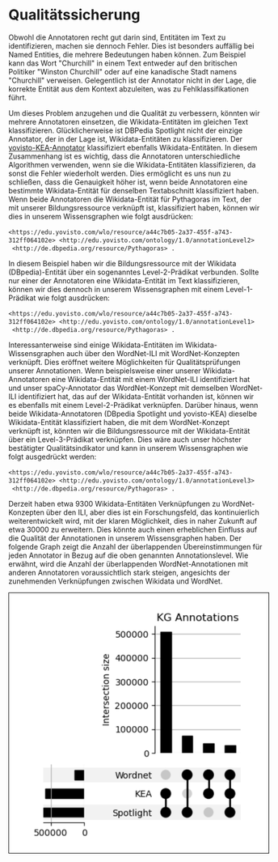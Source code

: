 # Qualitätssicherung
Obwohl die Annotatoren recht gut darin sind, Entitäten im Text zu identifizieren, machen sie dennoch Fehler. Dies ist besonders auffällig bei Named Entities, die mehrere Bedeutungen haben können. Zum Beispiel kann das Wort "Churchill" in einem Text entweder auf den britischen Politiker "Winston Churchill" oder auf eine kanadische Stadt namens "Churchill" verweisen. Gelegentlich ist der Annotator nicht in der Lage, die korrekte Entität aus dem Kontext abzuleiten, was zu Fehlklassifikationen führt.

Um dieses Problem anzugehen und die Qualität zu verbessern, könnten wir mehrere Annotatoren einsetzen, die Wikidata-Entitäten im gleichen Text klassifizieren. Glücklicherweise ist DBPedia Spotlight nicht der einzige Annotator, der in der Lage ist, Wikidata-Entitäten zu klassifizieren. Der [yovisto-KEA-Annotator](https://github.com/yovisto/kea-wiki-extraction) klassifiziert ebenfalls Wikidata-Entitäten. In diesem Zusammenhang ist es wichtig, dass die Annotatoren unterschiedliche Algorithmen verwenden, wenn sie die Wikidata-Entitäten klassifizieren, da sonst die Fehler wiederholt werden. Dies ermöglicht es uns nun zu schließen, dass die Genauigkeit höher ist, wenn beide Annotatoren eine bestimmte Wikidata-Entität für denselben Textabschnitt klassifiziert haben. Wenn beide Annotatoren die Wikidata-Entität für Pythagoras im Text, der mit unserer Bildungsressource verknüpft ist, klassifiziert haben, können wir dies in unserem Wissensgraphen wie folgt ausdrücken:

    <https://edu.yovisto.com/wlo/resource/a44c7b05-2a37-455f-a743-312ff064102e> <http://edu.yovisto.com/ontology/1.0/annotationLevel2>
	 <http://de.dbpedia.org/resource/Pythagoras> .

In diesem Beispiel haben wir die Bildungsressource mit der Wikidata (DBpedia)-Entität über ein sogenanntes Level-2-Prädikat verbunden. Sollte nur einer der Annotatoren eine Wikidata-Entität im Text klassifizieren, können wir dies dennoch in unserem Wissensgraphen mit einem Level-1-Prädikat wie folgt ausdrücken:	 

	<https://edu.yovisto.com/wlo/resource/a44c7b05-2a37-455f-a743-312ff064102e> <http://edu.yovisto.com/ontology/1.0/annotationLevel1>
	 <http://de.dbpedia.org/resource/Pythagoras> .

Interessanterweise sind einige Wikidata-Entitäten im Wikidata-Wissensgraphen auch über den WordNet-ILI mit WordNet-Konzepten verknüpft. Dies eröffnet weitere Möglichkeiten für Qualitätsprüfungen unserer Annotationen. Wenn beispielsweise einer unserer Wikidata-Annotatoren eine Wikidata-Entität mit einem WordNet-ILI identifiziert hat und unser spaCy-Annotator das WordNet-Konzept mit demselben WordNet-ILI identifiziert hat, das auf der Wikidata-Entität vorhanden ist, können wir es ebenfalls mit einem Level-2-Prädikat verknüpfen. Darüber hinaus, wenn beide Wikidata-Annotatoren (DBpedia Spotlight und yovisto-KEA) dieselbe Wikidata-Entität klassifiziert haben, die mit dem WordNet-Konzept verknüpft ist, könnten wir die Bildungsressource mit der Wikidata-Entität über ein Level-3-Prädikat verknüpfen. Dies wäre auch unser höchster bestätigter Qualitätsindikator und kann in unserem Wissensgraphen wie folgt ausgedrückt werden:	 

	<https://edu.yovisto.com/wlo/resource/a44c7b05-2a37-455f-a743-312ff064102e> <http://edu.yovisto.com/ontology/1.0/annotationLevel3>
	 <http://de.dbpedia.org/resource/Pythagoras> .

Derzeit haben etwa 9300 Wikidata-Entitäten Verknüpfungen zu WordNet-Konzepten über den ILI, aber dies ist ein Forschungsfeld, das kontinuierlich weiterentwickelt wird, mit der klaren Möglichkeit, dies in naher Zukunft auf etwa 30000 zu erweitern. Dies könnte auch einen erheblichen Einfluss auf die Qualität der Annotationen in unserem Wissensgraphen haben. Der folgende Graph zeigt die Anzahl der überlappenden Übereinstimmungen für jeden Annotator in Bezug auf die oben genannten Annotationslevel. Wie erwähnt, wird die Anzahl der überlappenden WordNet-Annotationen mit anderen Annotatoren voraussichtlich stark steigen, angesichts der zunehmenden Verknüpfungen zwischen Wikidata und WordNet.

<div style="text-align: center;">
 <img src="/kg-images/kg-images - page 8.svg" style="border: 1px solid black; padding: 5px; max-width: 100%; height: auto;"> 
</div>